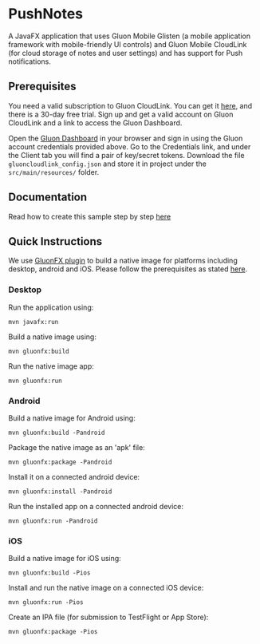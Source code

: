 
# PushNotes

A JavaFX application that uses Gluon Mobile Glisten (a mobile application framework with mobile-friendly UI controls) and Gluon Mobile CloudLink (for cloud storage of notes and user settings) and has support for Push notifications.  

## Prerequisites

You need a valid subscription to Gluon CloudLink. You can get it [here](https://gluonhq.com/products/cloudlink/buy/), and there is a 30-day free trial.
Sign up and get a valid account on Gluon CloudLink and a link to access the Gluon Dashboard. 

Open the [Gluon Dashboard](https://gluon.io) in your browser and sign in using the Gluon account credentials provided above.
Go to the Credentials link, and under the Client tab you will find a pair of key/secret tokens.
Download the file `gluoncloudlink_config.json` and store it in project under the `src/main/resources/` folder.

## Documentation

Read how to create this sample step by step [here](https://docs.gluonhq.com/samples/pushnotes/)

## Quick Instructions

We use [GluonFX plugin](https://docs.gluonhq.com/) to build a native image for platforms including desktop, android and iOS.
Please follow the prerequisites as stated [here](https://docs.gluonhq.com/#_requirements).

### Desktop

Run the application using:

    mvn javafx:run

Build a native image using:

    mvn gluonfx:build

Run the native image app:

    mvn gluonfx:run

### Android

Build a native image for Android using:

    mvn gluonfx:build -Pandroid

Package the native image as an 'apk' file:

    mvn gluonfx:package -Pandroid

Install it on a connected android device:

    mvn gluonfx:install -Pandroid

Run the installed app on a connected android device:

    mvn gluonfx:run -Pandroid

### iOS

Build a native image for iOS using:

    mvn gluonfx:build -Pios

Install and run the native image on a connected iOS device:

    mvn gluonfx:run -Pios

Create an IPA file (for submission to TestFlight or App Store):

    mvn gluonfx:package -Pios
